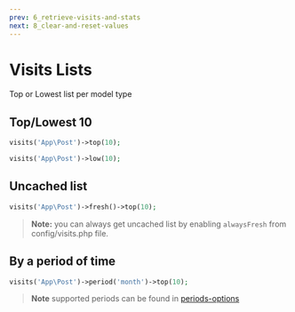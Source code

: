 ```yaml
---
prev: 6_retrieve-visits-and-stats
next: 8_clear-and-reset-values
---
```


# Visits Lists
Top or Lowest list per model type

## Top/Lowest 10
```php
visits('App\Post')->top(10);
```
```php
visits('App\Post')->low(10);
```

## Uncached list
```php
visits('App\Post')->fresh()->top(10);
```
> **Note:** you can always get uncached list by enabling `alwaysFresh` from config/visits.php file.

## By a period of time
```php
visits('App\Post')->period('month')->top(10);
```
> **Note** supported periods can be found in [periods-options](8_clear-and-reset-values.html#periods-options)